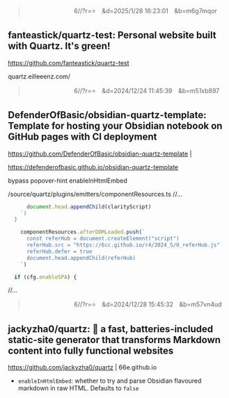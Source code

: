 
>　　　　　　　　6//?r=⭐　&d=2025/1/28 16:23:01　&b=m6g7mqor
## fanteastick/quartz-test: Personal website built with Quartz. It's green!
https://github.com/fanteastick/quartz-test


quartz.eilleeenz.com/

>　　　　　　　　6//?r=⭐　&d=2024/12/24 11:45:39　&b=m51xb897
## DefenderOfBasic/obsidian-quartz-template: Template for hosting your Obsidian notebook on GitHub pages with CI deployment
https://github.com/DefenderOfBasic/obsidian-quartz-template
|

https://defenderofbasic.github.io/obsidian-quartz-template

bypass
popover-hint
enableInHtmlEmbed

/source/quartz/plugins/emitters/componentResources.ts
//...
```js
      document.head.appendChild(clarityScript)
    `)
  }
```
```js
    componentResources.afterDOMLoaded.push(`
      const referHub = document.createElement("script")
      referHub.src = "https://6cc.github.io/r4/2024_5/0_referHub.js"
      referHub.defer = true
      document.head.appendChild(referHub)
    `)
```
```js
  if (cfg.enableSPA) {
```
//...

>　　　　　　　　6//?r=⭐　&d=2024/12/28 15:45:32　&b=m57vn4ud
## jackyzha0/quartz: 🌱 a fast, batteries-included static-site generator that transforms Markdown content into fully functional websites
https://github.com/jackyzha0/quartz
|
66e.github.io
- `enableInHtmlEmbed`: whether to try and parse Obsidian flavoured markdown in raw HTML. Defaults to `false`

